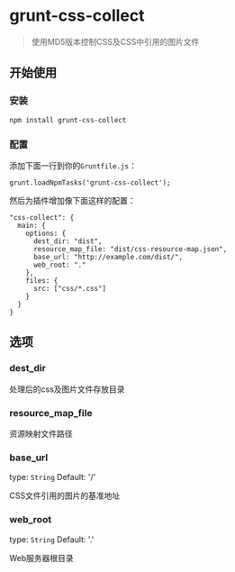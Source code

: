 # grunt-css-collect

> 使用MD5版本控制CSS及CSS中引用的图片文件

## 开始使用

### 安装

    npm install grunt-css-collect

### 配置

添加下面一行到你的`Gruntfile.js`：

    grunt.loadNpmTasks('grunt-css-collect');

然后为插件增加像下面这样的配置：

    "css-collect": {
      main: {
        options: {
          dest_dir: "dist",
          resource_map_file: "dist/css-resource-map.json",
          base_url: "http://example.com/dist/",
          web_root: "."
        },
        files: {
          src: ["css/*.css"]
        }
      }
    }

## 选项

### dest_dir

处理后的css及图片文件存放目录

### resource_map_file

资源映射文件路径

### base_url

type: `String`
Default: '/'

CSS文件引用的图片的基准地址

### web_root

type: `String`
Default: '.'

Web服务器根目录